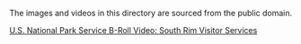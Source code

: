 The images and videos in this directory are sourced from the public domain.

[U.S. National Park Service B-Roll Video: South Rim Visitor Services](https://www.nps.gov/grca/learn/photosmultimedia/b-roll_hd03.htm)
